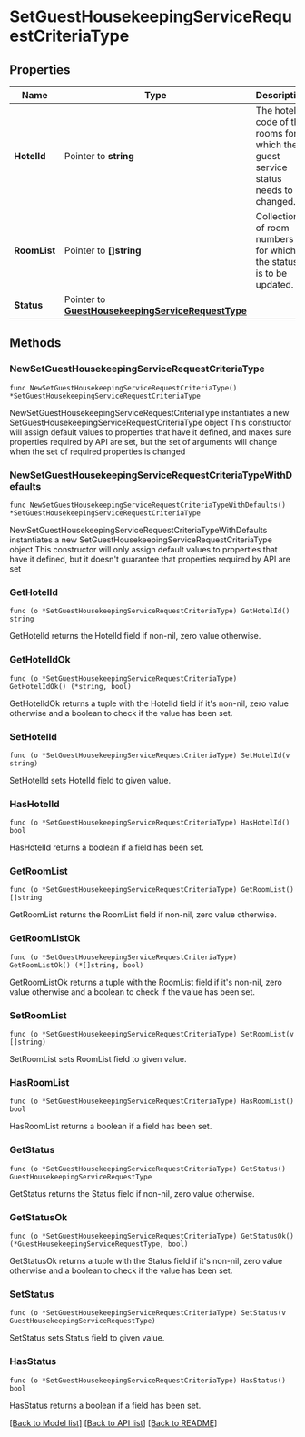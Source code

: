 # SetGuestHousekeepingServiceRequestCriteriaType

## Properties

Name | Type | Description | Notes
------------ | ------------- | ------------- | -------------
**HotelId** | Pointer to **string** | The hotel code of the rooms for which the guest service status needs to be changed. | [optional] 
**RoomList** | Pointer to **[]string** | Collection of room numbers for which the status is to be updated. | [optional] 
**Status** | Pointer to [**GuestHousekeepingServiceRequestType**](GuestHousekeepingServiceRequestType.md) |  | [optional] 

## Methods

### NewSetGuestHousekeepingServiceRequestCriteriaType

`func NewSetGuestHousekeepingServiceRequestCriteriaType() *SetGuestHousekeepingServiceRequestCriteriaType`

NewSetGuestHousekeepingServiceRequestCriteriaType instantiates a new SetGuestHousekeepingServiceRequestCriteriaType object
This constructor will assign default values to properties that have it defined,
and makes sure properties required by API are set, but the set of arguments
will change when the set of required properties is changed

### NewSetGuestHousekeepingServiceRequestCriteriaTypeWithDefaults

`func NewSetGuestHousekeepingServiceRequestCriteriaTypeWithDefaults() *SetGuestHousekeepingServiceRequestCriteriaType`

NewSetGuestHousekeepingServiceRequestCriteriaTypeWithDefaults instantiates a new SetGuestHousekeepingServiceRequestCriteriaType object
This constructor will only assign default values to properties that have it defined,
but it doesn't guarantee that properties required by API are set

### GetHotelId

`func (o *SetGuestHousekeepingServiceRequestCriteriaType) GetHotelId() string`

GetHotelId returns the HotelId field if non-nil, zero value otherwise.

### GetHotelIdOk

`func (o *SetGuestHousekeepingServiceRequestCriteriaType) GetHotelIdOk() (*string, bool)`

GetHotelIdOk returns a tuple with the HotelId field if it's non-nil, zero value otherwise
and a boolean to check if the value has been set.

### SetHotelId

`func (o *SetGuestHousekeepingServiceRequestCriteriaType) SetHotelId(v string)`

SetHotelId sets HotelId field to given value.

### HasHotelId

`func (o *SetGuestHousekeepingServiceRequestCriteriaType) HasHotelId() bool`

HasHotelId returns a boolean if a field has been set.

### GetRoomList

`func (o *SetGuestHousekeepingServiceRequestCriteriaType) GetRoomList() []string`

GetRoomList returns the RoomList field if non-nil, zero value otherwise.

### GetRoomListOk

`func (o *SetGuestHousekeepingServiceRequestCriteriaType) GetRoomListOk() (*[]string, bool)`

GetRoomListOk returns a tuple with the RoomList field if it's non-nil, zero value otherwise
and a boolean to check if the value has been set.

### SetRoomList

`func (o *SetGuestHousekeepingServiceRequestCriteriaType) SetRoomList(v []string)`

SetRoomList sets RoomList field to given value.

### HasRoomList

`func (o *SetGuestHousekeepingServiceRequestCriteriaType) HasRoomList() bool`

HasRoomList returns a boolean if a field has been set.

### GetStatus

`func (o *SetGuestHousekeepingServiceRequestCriteriaType) GetStatus() GuestHousekeepingServiceRequestType`

GetStatus returns the Status field if non-nil, zero value otherwise.

### GetStatusOk

`func (o *SetGuestHousekeepingServiceRequestCriteriaType) GetStatusOk() (*GuestHousekeepingServiceRequestType, bool)`

GetStatusOk returns a tuple with the Status field if it's non-nil, zero value otherwise
and a boolean to check if the value has been set.

### SetStatus

`func (o *SetGuestHousekeepingServiceRequestCriteriaType) SetStatus(v GuestHousekeepingServiceRequestType)`

SetStatus sets Status field to given value.

### HasStatus

`func (o *SetGuestHousekeepingServiceRequestCriteriaType) HasStatus() bool`

HasStatus returns a boolean if a field has been set.


[[Back to Model list]](../README.md#documentation-for-models) [[Back to API list]](../README.md#documentation-for-api-endpoints) [[Back to README]](../README.md)



